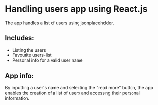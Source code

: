 # Handling users app using React.js
The app handles a list of users using jsonplaceholder.

## Includes:
* Listing the users
* Favourite users-list
* Personal info for a valid user name

## App info:
By inputting a user's name and selecting the "read more" button, 
the app enables the creation of a list of users and accessing 
their personal information.

